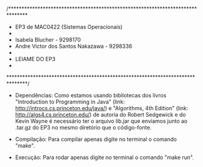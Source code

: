 /*******************************************************************************
 *  EP3 de MAC0422 (Sistemas Operacionais)
 *
 *  Isabela Blucher - 9298170
 *  Andre Victor dos Santos Nakazawa - 9298336
 * 
 *  LEIAME DO EP3
 *
*******************************************************************************/

- Dependências: 
	Como estamos usando bibliotecas dos livros "Introduction to Programming in 
	Java" (link: http://introcs.cs.princeton.edu/java/) e "Algorithms, 
	4th Edition" (link: http://algs4.cs.princeton.edu/) de autoria do Robert 
	Sedgewick e do Kevin Wayne é necessário ter o arquivo lib.jar que enviamos
	junto ao .tar.gz do EP3 no mesmo diretório que o código-fonte. 

- Compilação:
	Para compilar apenas digite no terminal o comando "make".

- Execução:
	Para rodar apenas digite no terminal o comando "make run".
